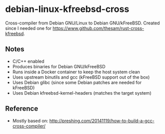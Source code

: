 # debian-linux-kfreebsd-cross
Cross-compiler from Debian GNU/Linux to Debian GNU/kFreeBSD. Created since I needed one for https://www.github.com/thesam/rust-cross-kfreebsd.

## Notes
* C/C++ enabled
* Produces binaries for Debian GNU/kFreeBSD
* Runs inside a Docker container to keep the host system clean
* Uses upstream binutils and gcc (kFreeBSD support out of the box)
* Uses Debian glibc (since some Debian patches are needed for kFreeBSD)
* Uses Debian kfreebsd-kernel-headers (matches the target system)

## Reference
* Mostly based on: http://preshing.com/20141119/how-to-build-a-gcc-cross-compiler/
